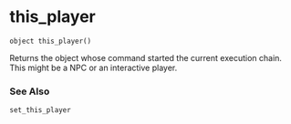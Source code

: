 # this_player

`object this_player()`

Returns the object whose command started the current execution chain.
This might be a NPC or an interactive player.

### See Also

`set_this_player`